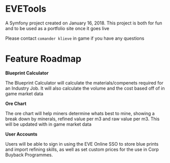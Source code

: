 EVETools
========

A Symfony project created on January 16, 2018.
This project is both for fun and to be used as a portfolio site once it goes live

Please contact `comander klieve` in game if you have any questions

Feature Roadmap
===============

**Blueprint Calculator**

The Blueprint Calculator will calculate the materials/compenets required for an Industry Job.  It will also calculate the volume and the cost based off of in game market data

**Ore Chart**

The ore chart will help miners determine whats best to mine, showing a break down by minerals, refined value per m3 and raw value per m3.  This will be updated with in game market data

**User Accounts**

Users will be able to sign in using the EVE Online SSO to store blue prints and import refining skills, as well as set custom prices for the use in Corp Buyback Programmes.
